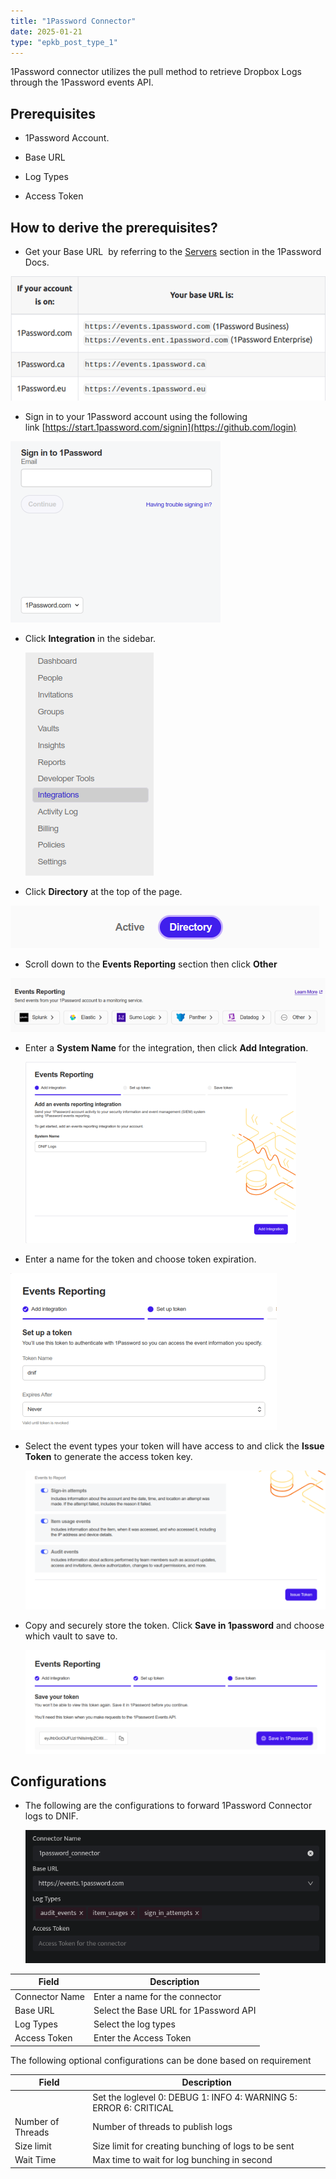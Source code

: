 ```yaml
---
title: "1Password Connector"
date: 2025-01-21
type: "epkb_post_type_1"
---
```


1Password connector utilizes the pull method to retrieve Dropbox Logs through the 1Password events API.

## **Prerequisites**

- 1Password Account.

- Base URL

- Log Types

- Access Token

## **How to derive the prerequisites?**

- Get your Base URL  by referring to the [Servers](https://developer.1password.com/docs/events-api/reference/#servers) section in the 1Password Docs.

![image 1-Apr-10-2024-09-39-10-9176-AM](./images-1Password%20Connector/1Password-Connector-1.webp)

- Sign in to your 1Password account using the following link [https://start.1password.com/signin](https://github.com/login)

![image 2-Apr-10-2024-09-42-27-8875-AM](./images-1Password%20Connector/1Password-Connector-3.webp)

- Click **Integration** in the sidebar.  
      
    ![](./images-1Password%20Connector/1Password-Connector-4.webp)  
      
    

- Click **Directory** at the top of the page.

![image 4-Apr-10-2024-09-45-54-2223-AM](./images-1Password%20Connector/1Password-Connector-5.webp)

- Scroll down to the **Events Reporting** section then click **Other**

![image 5-Apr-10-2024-09-47-19-4013-AM](./images-1Password%20Connector/1Password-Connector-6.webp)

- Enter a **System Name** for the integration, then click **Add Integration**.  
      
    ![image 6-4](./images-1Password%20Connector/1Password-Connector-7.webp)  
      
    

- Enter a name for the token and choose token expiration.  
    

![image 7-4](./images-1Password%20Connector/1Password-Connector-8.webp)

- Select the event types your token will have access to and click the **Issue Token** to generate the access token key.  
      
    ![image 8-4](./images-1Password%20Connector/1Password-Connector-9.webp)  
    

- Copy and securely store the token. Click **Save in 1password** and choose which vault to save to.  
      
    ![image 9-4](./images-1Password%20Connector/1Password-Connector-10.webp)

## **Configurations**

- The following are the configurations to forward 1Password Connector logs to DNIF.‌  
      
    ![image 10-1](./images-1Password%20Connector/1Password-Connector-11.webp)

| **Field**  | **Description** |
| --- | --- |
| Connector Name | Enter a name for the connector |
| Base URL | Select the Base URL for 1Password API |
| Log Types | Select the log types |
| Access Token | Enter the Access Token |

The following optional configurations can be done based on requirement

| **Field** | **Description** |
| --- | --- |
|   | Set the loglevel   0: DEBUG   1: INFO   4: WARNING   5: ERROR   6: CRITICAL |
| Number of Threads | Number of threads to publish logs |
| Size limit  | Size limit for creating bunching of logs to be sent |
| Wait Time | Max time to wait for log bunching in second |
